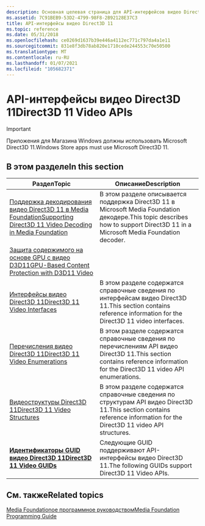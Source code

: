 ```yaml
---
description: Основная целевая страница для API-интерфейсов видео Direct3D 11.
ms.assetid: 7C91BEB9-53D2-4799-98F8-2B92128E37C3
title: API-интерфейсы видео Direct3D 11
ms.topic: reference
ms.date: 05/31/2018
ms.openlocfilehash: ce0269d1637b39e446a4112ec771c797da4a1e11
ms.sourcegitcommit: 831e8f3db78ab820e1710cede244553c70e50500
ms.translationtype: MT
ms.contentlocale: ru-RU
ms.lasthandoff: 01/07/2021
ms.locfileid: "105682371"
---
```

# <a name="direct3d-11-video-apis"></a><span data-ttu-id="349bd-103">API-интерфейсы видео Direct3D 11</span><span class="sxs-lookup"><span data-stu-id="349bd-103">Direct3D 11 Video APIs</span></span>

> [!IMPORTANT]
> <span data-ttu-id="349bd-104">Приложения для Магазина Windows должны использовать Microsoft Direct3D 11.</span><span class="sxs-lookup"><span data-stu-id="349bd-104">Windows Store apps must use Microsoft Direct3D 11.</span></span>

 

## <a name="in-this-section"></a><span data-ttu-id="349bd-105">В этом разделе</span><span class="sxs-lookup"><span data-stu-id="349bd-105">In this section</span></span>



| <span data-ttu-id="349bd-106">Раздел</span><span class="sxs-lookup"><span data-stu-id="349bd-106">Topic</span></span>                                                                                                                                 | <span data-ttu-id="349bd-107">Описание</span><span class="sxs-lookup"><span data-stu-id="349bd-107">Description</span></span>                                                                                         |
|---------------------------------------------------------------------------------------------------------------------------------------|-----------------------------------------------------------------------------------------------------|
| [<span data-ttu-id="349bd-108">Поддержка декодирования видео Direct3D 11 в Media Foundation</span><span class="sxs-lookup"><span data-stu-id="349bd-108">Supporting Direct3D 11 Video Decoding in Media Foundation</span></span>](supporting-direct3d-11-video-decoding-in-media-foundation.md)<br/> | <span data-ttu-id="349bd-109">В этом разделе описывается поддержка Direct3D 11 в Microsoft Media Foundation декодере.</span><span class="sxs-lookup"><span data-stu-id="349bd-109">This topic describes how to support Direct3D 11 in a Microsoft Media Foundation decoder.</span></span><br/> |
| [<span data-ttu-id="349bd-110">Защита содержимого на основе GPU с видео D3D11</span><span class="sxs-lookup"><span data-stu-id="349bd-110">GPU-Based Content Protection with D3D11 Video</span></span>](gpu-based-content-protection-d3d11.md)<br/>                                    |                                                                                                     |
| [<span data-ttu-id="349bd-111">Интерфейсы видео Direct3D 11</span><span class="sxs-lookup"><span data-stu-id="349bd-111">Direct3D 11 Video Interfaces</span></span>](direct3d-11-video-interfaces.md)<br/>                                                           | <span data-ttu-id="349bd-112">В этом разделе содержатся справочные сведения по интерфейсам видео Direct3D 11.</span><span class="sxs-lookup"><span data-stu-id="349bd-112">This section contains reference information for the Direct3D 11 video interfaces.</span></span><br/>        |
| [<span data-ttu-id="349bd-113">Перечисления видео Direct3D 11</span><span class="sxs-lookup"><span data-stu-id="349bd-113">Direct3D 11 Video Enumerations</span></span>](direct3d-11-video-enumerations.md)<br/>                                                       | <span data-ttu-id="349bd-114">В этом разделе содержатся справочные сведения по перечислениям API видео Direct3D 11.</span><span class="sxs-lookup"><span data-stu-id="349bd-114">This section contains reference information for the Direct3D 11 video API enumerations.</span></span><br/>  |
| [<span data-ttu-id="349bd-115">Видеоструктуры Direct3D 11</span><span class="sxs-lookup"><span data-stu-id="349bd-115">Direct3D 11 Video Structures</span></span>](direct3d-11-video-structures.md)<br/>                                                           | <span data-ttu-id="349bd-116">В этом разделе содержатся справочные сведения по структурам API видео Direct3D 11.</span><span class="sxs-lookup"><span data-stu-id="349bd-116">This section contains reference information for the Direct3D 11 video API structures.</span></span><br/>    |
| [<span data-ttu-id="349bd-117">**Идентификаторы GUID видео Direct3D 11**</span><span class="sxs-lookup"><span data-stu-id="349bd-117">**Direct3D 11 Video GUIDs**</span></span>](direct3d-11-video-guids.md)<br/>                                                                 | <span data-ttu-id="349bd-118">Следующие GUID поддерживают API-интерфейсы видео Direct3D 11.</span><span class="sxs-lookup"><span data-stu-id="349bd-118">The following GUIDs support Direct3D 11 Video APIs.</span></span><br/>                                      |



 

## <a name="related-topics"></a><span data-ttu-id="349bd-119">См. также</span><span class="sxs-lookup"><span data-stu-id="349bd-119">Related topics</span></span>

<dl> <dt>

[<span data-ttu-id="349bd-120">Media Foundationое программное руководством</span><span class="sxs-lookup"><span data-stu-id="349bd-120">Media Foundation Programming Guide</span></span>](media-foundation-programming-guide.md)
</dt> </dl>

 

 




